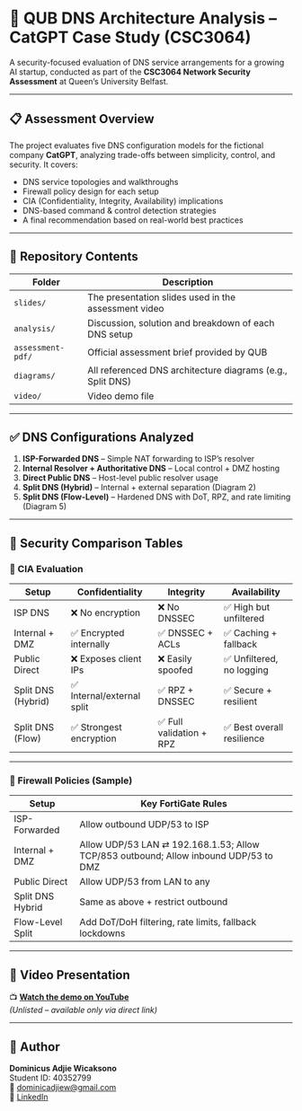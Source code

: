 # 🧠 QUB DNS Architecture Analysis – CatGPT Case Study (CSC3064)

A security-focused evaluation of DNS service arrangements for a growing AI startup, conducted as part of the **CSC3064 Network Security Assessment** at Queen’s University Belfast.

---

## 📋 Assessment Overview

The project evaluates five DNS configuration models for the fictional company **CatGPT**, analyzing trade-offs between simplicity, control, and security. It covers:
- DNS service topologies and walkthroughs
- Firewall policy design for each setup
- CIA (Confidentiality, Integrity, Availability) implications
- DNS-based command & control detection strategies
- A final recommendation based on real-world best practices

---

## 🧱 Repository Contents

| Folder              | Description                                                  |
|---------------------|--------------------------------------------------------------|
| `slides/`           | The presentation slides used in the assessment video         |
| `analysis/`         | Discussion, solution and breakdown of each DNS setup         |
| `assessment-pdf/`   | Official assessment brief provided by QUB                    |
| `diagrams/`         | All referenced DNS architecture diagrams (e.g., Split DNS)   |
| `video/`            | Video demo file                                              |

---

## ✅ DNS Configurations Analyzed

1. **ISP-Forwarded DNS** – Simple NAT forwarding to ISP’s resolver  
2. **Internal Resolver + Authoritative DNS** – Local control + DMZ hosting  
3. **Direct Public DNS** – Host-level public resolver usage  
4. **Split DNS (Hybrid)** – Internal + external separation (Diagram 2)  
5. **Split DNS (Flow-Level)** – Hardened DNS with DoT, RPZ, and rate limiting (Diagram 5)  

---

## 🔐 Security Comparison Tables

### 🔹 CIA Evaluation

| Setup               | Confidentiality         | Integrity                | Availability              |
|---------------------|--------------------------|---------------------------|----------------------------|
| ISP DNS             | ❌ No encryption         | ❌ No DNSSEC              | ✅ High but unfiltered     |
| Internal + DMZ      | ✅ Encrypted internally  | ✅ DNSSEC + ACLs          | ✅ Caching + fallback      |
| Public Direct       | ❌ Exposes client IPs    | ❌ Easily spoofed         | ✅ Unfiltered, no logging  |
| Split DNS (Hybrid)  | ✅ Internal/external split | ✅ RPZ + DNSSEC         | ✅ Secure + resilient      |
| Split DNS (Flow)    | ✅ Strongest encryption  | ✅ Full validation + RPZ  | ✅ Best overall resilience |

---

### 🔹 Firewall Policies (Sample)

| Setup             | Key FortiGate Rules |
|-------------------|----------------------|
| ISP-Forwarded     | Allow outbound UDP/53 to ISP |
| Internal + DMZ    | Allow UDP/53 LAN ⇄ 192.168.1.53; Allow TCP/853 outbound; Allow inbound UDP/53 to DMZ |
| Public Direct     | Allow UDP/53 from LAN to any |
| Split DNS Hybrid  | Same as above + restrict outbound |
| Flow-Level Split  | Add DoT/DoH filtering, rate limits, fallback lockdowns |

---

## 🎥 Video Presentation

📺 **[Watch the demo on YouTube](https://your-youtube-link-here)**  
_(Unlisted – available only via direct link)_

---

## 👤 Author

**Dominicus Adjie Wicaksono**  
Student ID: 40352799  
📧 dominicadjiew@gmail.com  
🔗 [LinkedIn](https://www.linkedin.com/in/dominicusadjie)
